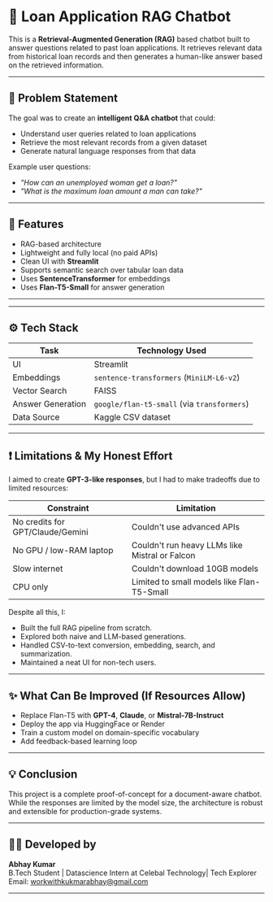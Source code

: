 # 💬 Loan Application RAG Chatbot

This is a **Retrieval-Augmented Generation (RAG)** based chatbot built to answer questions related to past loan applications. It retrieves relevant data from historical loan records and then generates a human-like answer based on the retrieved information.

---

## 🧠 Problem Statement

The goal was to create an **intelligent Q&A chatbot** that could:
- Understand user queries related to loan applications
- Retrieve the most relevant records from a given dataset
- Generate natural language responses from that data

Example user questions:
- *"How can an unemployed woman get a loan?"*
- *"What is the maximum loan amount a man can take?"*

---

## 🚀 Features

- RAG-based architecture
- Lightweight and fully local (no paid APIs)
- Clean UI with **Streamlit**
- Supports semantic search over tabular loan data
- Uses **SentenceTransformer** for embeddings
- Uses **Flan-T5-Small** for answer generation

---


---

## ⚙️ Tech Stack

| Task                  | Technology Used                             |
|-----------------------|---------------------------------------------|
| UI                    | Streamlit                                   |
| Embeddings            | `sentence-transformers` (`MiniLM-L6-v2`)    |
| Vector Search         | FAISS                                        |
| Answer Generation     | `google/flan-t5-small` (via `transformers`) |
| Data Source           | Kaggle CSV dataset                          |

---

## ❗ Limitations & My Honest Effort

I aimed to create **GPT-3-like responses**, but I had to make tradeoffs due to limited resources:

| Constraint | Limitation |
|-----------|------------|
| No credits for GPT/Claude/Gemini | Couldn't use advanced APIs |
| No GPU / low-RAM laptop | Couldn't run heavy LLMs like Mistral or Falcon |
| Slow internet | Couldn't download 10GB models |
| CPU only | Limited to small models like Flan-T5-Small |

Despite all this, I:

- Built the full RAG pipeline from scratch.
- Explored both naive and LLM-based generations.
- Handled CSV-to-text conversion, embedding, search, and summarization.
- Maintained a neat UI for non-tech users.

---

## ✨ What Can Be Improved (If Resources Allow)

- Replace Flan-T5 with **GPT-4**, **Claude**, or **Mistral-7B-Instruct**
- Deploy the app via HuggingFace or Render
- Train a custom model on domain-specific vocabulary
- Add feedback-based learning loop

---

## 💡 Conclusion

This project is a complete proof-of-concept for a document-aware chatbot. While the responses are limited by the model size, the architecture is robust and extensible for production-grade systems.

---

## 👨‍💻 Developed by

**Abhay Kumar**  
B.Tech Student | Datascience Intern at Celebal Technology| Tech Explorer  
Email: [workwithkukmarabhay@gmail.com](mailto:workwithkukmarabhay@gmail.com)

---


